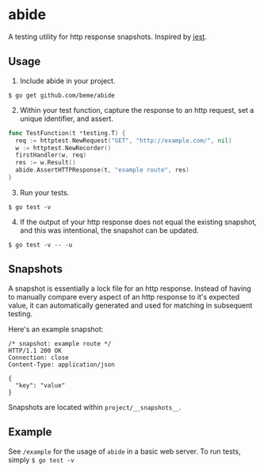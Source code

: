 # abide

A testing utility for http response snapshots. Inspired by [jest](https://github.com/facebook/jest).

## Usage

1. Include abide in your project.

```
$ go get github.com/beme/abide
```

2. Within your test function, capture the response to an http request, set a unique identifier, and assert.

```go
func TestFunction(t *testing.T) {
  req := httptest.NewRequest("GET", "http://example.com/", nil)
  w := httptest.NewRecorder()
  firstHandler(w, req)
  res := w.Result()
  abide.AssertHTTPResponse(t, "example route", res)
}
```

3. Run your tests.
```
$ go test -v
```

4. If the output of your http response does not equal the existing snapshot, and this was intentional, the snapshot can be updated.
```
$ go test -v -- -u
```

## Snapshots

A snapshot is essentially a lock file for an http response. Instead of having to manually compare every aspect of an http response to it's expected value, it can automatically generated and used for matching in subsequent testing.

Here's an example snapshot:

```
/* snapshot: example route */
HTTP/1.1 200 OK
Connection: close
Content-Type: application/json

{
  "key": "value"
}
```

Snapshots are located within `project/__snapshots__`.

## Example

See `/example` for the usage of `abide` in a basic web server. To run tests, simply `$ go test -v`
